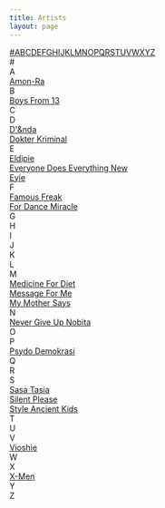 ```yaml
---
title: Artists
layout: page
---
```


<div class='tml'>
<div class='t-apb'>
<a href='#%23'>#</a><a href='#A'>A</a><a href='#B'>B</a><a href='#C'>C</a><a href='#D'>D</a><a href='#E'>E</a><a href='#F'>F</a><a href='#G'>G</a><a href='#H'>H</a><a href='#I'>I</a><a href='#J'>J</a><a href='#K'>K</a><a href='#L'>L</a><a href='#M'>M</a><a href='#N'>N</a><a href='#O'>O</a><a href='#P'>P</a><a href='#Q'>Q</a><a href='#R'>R</a><a href='#S'>S</a><a href='#T'>T</a><a href='#U'>U</a><a href='#V'>V</a><a href='#W'>W</a><a href='#X'>X</a><a href='#Y'>Y</a><a href='#Z'>Z</a>
</div>
  
<div class='t-wrap'>
  
<div class='t-group'>
<div class='t-head'>
<a name='#'>#</a>
</div>

<!-- KODE IN HERE -->
</div>


<div class='t-group'>
<div class='t-head'>
<a name='A'>A</a>
</div>

<div class='t-item'>
<div class='t-title'>
<a title='Amon-Ra' href='/artist/amonra'>Amon-Ra</a>
</div>
</div>
</div>


<div class='t-group'>
<div class='t-head'>
<a name='B'>B</a>
</div>

<div class='t-item'>
<div class='t-title'>
<a title='Boys From 13' href='/artist/boysfrom13'>Boys From 13</a>
</div>
</div>
</div>


<div class='t-group'>
<div class='t-head'>
<a name='C'>C</a>
</div>

<!-- KODE IN HERE -->
</div>


<div class='t-group'>
<div class='t-head'>
<a name='D'>D</a>
</div>

<div class='t-item'>
<div class='t-title'>
<a title="D'&nda" href='/artist/dandnda'>D'&nda</a>
</div>
</div>
<div class='t-item'>
<div class='t-title'>
<a title='Dokter Kriminal' href='/artist/dokterkriminal'>Dokter Kriminal</a>
</div>
</div>
</div>


<div class='t-group'>
<div class='t-head'>
<a name='E'>E</a>
</div>

<div class='t-item'>
<div class='t-title'>
<a title='Eldipie' href='/artist/eldipie'>Eldipie</a>
</div>
</div>
<div class='t-item'>
<div class='t-title'>
<a title='Everyone Does Everything New' href='/artist/everyonedoeseverythingnew'>Everyone Does Everything New</a>
</div>
</div>
<div class='t-item'>
<div class='t-title'>
<a title='Eyie' href='/artist/eyie'>Eyie</a>
</div>
</div>
</div>


<div class='t-group'>
<div class='t-head'>
<a name='F'>F</a>
</div>

<div class='t-item'>
<div class='t-title'>
<a title='Famous Freak' href='/artist/famousfreak'>Famous Freak</a>
</div>
</div>
<div class='t-item'>
<div class='t-title'>
<a title='For Dance Miracle' href='/artist/fordancemiracle'>For Dance Miracle</a>
</div>
</div>
</div>


<div class='t-group'>
<div class='t-head'>
<a name='G'>G</a>
</div>

<!-- KODE IN HERE -->
</div>


<div class='t-group'>
<div class='t-head'>
<a name='H'>H</a>
</div>

<!-- KODE IN HERE -->
</div>


<div class='t-group'>
<div class='t-head'>
<a name='I'>I</a>
</div>

<!-- KODE IN HERE -->
</div>


<div class='t-group'>
<div class='t-head'>
<a name='J'>J</a>
</div>

<!-- KODE IN HERE -->
</div>


<div class='t-group'>
<div class='t-head'>
<a name='K'>K</a>
</div>

<!-- KODE IN HERE -->
</div>


<div class='t-group'>
<div class='t-head'>
<a name='L'>L</a>
</div>

<!-- KODE IN HERE -->
</div>


<div class='t-group'>
<div class='t-head'>
<a name='M'>M</a>
</div>

<div class='t-item'>
<div class='t-title'>
<a title='Medicine For Diet' href='/artist/medicinefordiet'>Medicine For Diet</a>
</div>
</div>
<div class='t-item'>
<div class='t-title'>
<a title='Message For Me' href='/artist/messageforme'>Message For Me</a>
</div>
</div>
<div class='t-item'>
<div class='t-title'>
<a title='My Mother Says' href='/artist/mymothersays'>My Mother Says</a>
</div>
</div>
</div>


<div class='t-group'>
<div class='t-head'>
<a name='N'>N</a>
</div>

<div class='t-item'>
<div class='t-title'>
<a title='Never Give Up Nobita' href='/artist/nevergiveupnobita'>Never Give Up Nobita</a>
</div>
</div>
</div>


<div class='t-group'>
<div class='t-head'>
<a name='O'>O</a>
</div>

<!-- KODE IN HERE -->
</div>


<div class='t-group'>
<div class='t-head'>
<a name='P'>P</a>
</div>

<div class='t-item'>
<div class='t-title'>
<a title='Psydo Demokrasi' href='/artist/psydodemokrasi'>Psydo Demokrasi</a>
</div>
</div>
</div>


<div class='t-group'>
<div class='t-head'>
<a name='Q'>Q</a>
</div>

<!-- KODE IN HERE -->
</div>


<div class='t-group'>
<div class='t-head'>
<a name='R'>R</a>
</div>

<!-- KODE IN HERE -->
</div>


<div class='t-group'>
<div class='t-head'>
<a name='S'>S</a>
</div>

<div class='t-item'>
<div class='t-title'>
<a title='Sasa Tasia' href='/artist/sasatasia'>Sasa Tasia</a>
</div>
</div>
<div class='t-item'>
<div class='t-title'>
<a title='Silent Please' href='/artist/silentplease'>Silent Please</a>
</div>
</div>
<div class='t-item'>
<div class='t-title'>
<a title='Style Ancient Kids' href='/artist/styleancientkids'>Style Ancient Kids</a>
</div>
</div>
</div>


<div class='t-group'>
<div class='t-head'>
<a name='T'>T</a>
</div>

<!-- KODE IN HERE -->
</div>


<div class='t-group'>
<div class='t-head'>
<a name='U'>U</a>
</div>

<!-- KODE IN HERE -->
</div>


<div class='t-group'>
<div class='t-head'>
<a name='V'>V</a>
</div>

<div class='t-item'>
<div class='t-title'>
<a title='Vioshie' href='/artist/vioshie'>Vioshie</a>
</div>
</div>
</div>


<div class='t-group'>
<div class='t-head'>
<a name='W'>W</a>
</div>

<!-- KODE IN HERE -->
</div>


<div class='t-group'>
<div class='t-head'>
<a name='X'>X</a>
</div>

<div class='t-item'>
<div class='t-title'>
<a title='X-Men' href='/artist/xmen'>X-Men</a>
</div>
</div>
</div>


<div class='t-group'>
<div class='t-head'>
<a name='Y'>Y</a>
</div>

<!-- KODE IN HERE -->
</div>


<div class='t-group'>
<div class='t-head'>
<a name='Z'>Z</a>
</div>

<!-- KODE IN HERE -->
</div>

</div>
</div>
